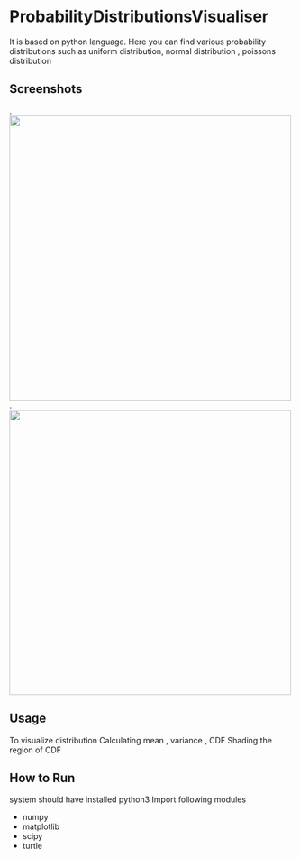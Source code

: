 # ProbabilityDistributionsVisualiser
It is based on python language. Here you can find various probability distributions such as 
uniform distribution, normal distribution , poissons distribution

## Screenshots
.<img src= "https://github.com/rock53-cmd/ProbabilityDistributionsVisualiser/blob/main/Readme%20Images/image1.JPG" width="500" height="505">
.<img src= "https://github.com/rock53-cmd/ProbabilityDistributionsVisualiser/blob/main/Readme%20Images/image2.JPG" width="500" height="505">
## Usage
To visualize distribution 
Calculating mean , variance , CDF
Shading the region of CDF

## How to Run
system should have installed python3
Import following modules
- numpy
- matplotlib
- scipy
- turtle
